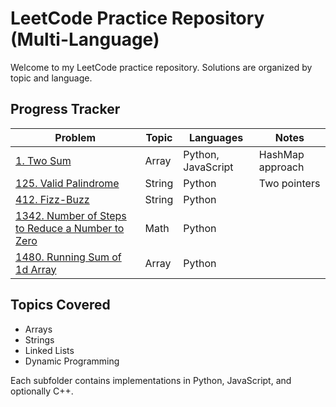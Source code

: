 # LeetCode Practice Repository (Multi-Language)

Welcome to my LeetCode practice repository. Solutions are organized by topic and language.

## Progress Tracker

| Problem | Topic | Languages | Notes |
|---------|-------|-----------|-------|
| [1. Two Sum](https://leetcode.com/problems/two-sum/) | Array | Python, JavaScript | HashMap approach |
| [125. Valid Palindrome](https://leetcode.com/problems/valid-palindrome/) | String | Python | Two pointers |
| [412. Fizz-Buzz](https://leetcode.com/problems/fizz-buzz/description) | String | Python |
| [1342. Number of Steps to Reduce a Number to Zero](https://leetcode.com/problems/number-of-steps-to-reduce-a-number-to-zero/description) | Math | Python |
| [1480. Running Sum of 1d Array](https://leetcode.com/problems/running-sum-of-1d-array/description) | Array | Python |




## Topics Covered
- Arrays
- Strings
- Linked Lists
- Dynamic Programming

Each subfolder contains implementations in Python, JavaScript, and optionally C++.
